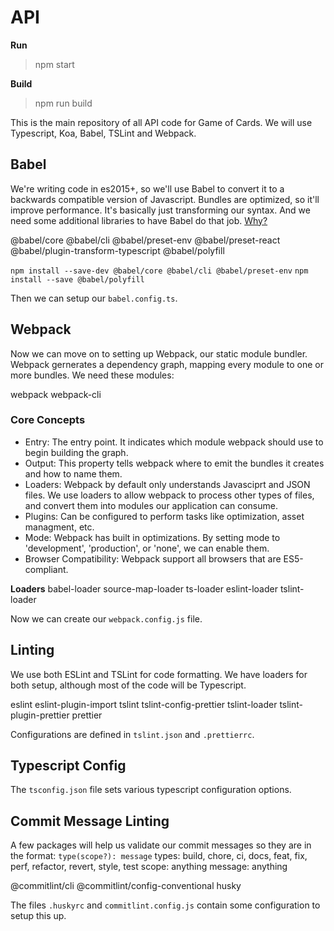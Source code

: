 # API

**Run**
> npm start

**Build**
> npm run build

This is the main repository of all API code for Game of Cards. We will use Typescript, Koa, Babel, TSLint and Webpack. 

## Babel
We're writing code in es2015+, so we'll use Babel to convert it to a backwards compatible version of Javascript. Bundles are optimized, so it'll improve performance. It's basically just transforming our syntax. And we need some additional libraries to have Babel do that job. [Why?](https://babeljs.io/docs/en/usage)

@babel/core 
@babel/cli 
@babel/preset-env 
@babel/preset-react 
@babel/plugin-transform-typescript 
@babel/polyfill

`npm install --save-dev @babel/core @babel/cli @babel/preset-env`
`npm install --save @babel/polyfill`

Then we can setup our `babel.config.ts`.

## Webpack
Now we can move on to setting up Webpack, our static module bundler. Webpack gernerates a dependency graph, mapping every module to one or more bundles. We need these modules:

webpack 
webpack-cli

### Core Concepts
- Entry: The entry point. It indicates which module webpack should use to begin building the graph.
- Output: This property tells webpack where to emit the bundles it creates and how to name them.
- Loaders: Webpack by default only understands Javasciprt and JSON files. We use loaders to allow webpack to process other types of files, and convert them into modules our application can consume.
- Plugins: Can be configured to perform tasks like optimization, asset managment, etc.
- Mode: Webpack has built in optimizations. By setting mode to 'development', 'production', or 'none', we can enable them.
- Browser Compatibility: Webpack support all browsers that are ES5-compliant.

**Loaders**
babel-loader 
source-map-loader 
ts-loader 
eslint-loader
tslint-loader

Now we can create our `webpack.config.js` file.

## Linting
We use both ESLint and TSLint for code formatting. We have loaders for both setup, although most of the code will be Typescript. 

eslint
eslint-plugin-import
tslint
tslint-config-prettier
tslint-loader
tslint-plugin-prettier
prettier

Configurations are defined in `tslint.json` and `.prettierrc`.

## Typescript Config
The `tsconfig.json` file sets various typescript configuration options.

## Commit Message Linting
A few packages will help us validate our commit messages so they are in the format:
`type(scope?): message`
types: build, chore, ci, docs, feat, fix, perf, refactor, revert, style, test
scope: anything
message: anything

@commitlint/cli
@commitlint/config-conventional
husky

The files `.huskyrc` and `commitlint.config.js` contain some configuration to setup this up.